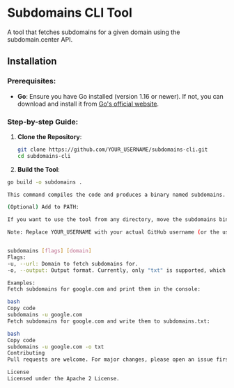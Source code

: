 # Subdomains CLI Tool

A tool that fetches subdomains for a given domain using the subdomain.center API.

## Installation

### Prerequisites:

- **Go**: Ensure you have Go installed (version 1.16 or newer). If not, you can download and install it from [Go's official website](https://golang.org/dl/).

### Step-by-step Guide:

1. **Clone the Repository**:
   ```bash
   git clone https://github.com/YOUR_USERNAME/subdomains-cli.git
   cd subdomains-cli

2. **Build the Tool**:
  ```bash
  go build -o subdomains .

This command compiles the code and produces a binary named subdomains.

(Optional) Add to PATH:

If you want to use the tool from any directory, move the subdomains binary to a directory in your PATH or add the current directory to your PATH.

Note: Replace YOUR_USERNAME with your actual GitHub username (or the username of the repository owner if different). If the repository URL is different, make sure to update that as well.


subdomains [flags] [domain]
Flags:
-u, --url: Domain to fetch subdomains for.
-o, --output: Output format. Currently, only "txt" is supported, which writes the subdomains to a file named subdomains.txt.

Examples:
Fetch subdomains for google.com and print them in the console:

bash
Copy code
subdomains -u google.com
Fetch subdomains for google.com and write them to subdomains.txt:

bash
Copy code
subdomains -u google.com -o txt
Contributing
Pull requests are welcome. For major changes, please open an issue first to discuss what you would like to change.

License
Licensed under the Apache 2 License.
